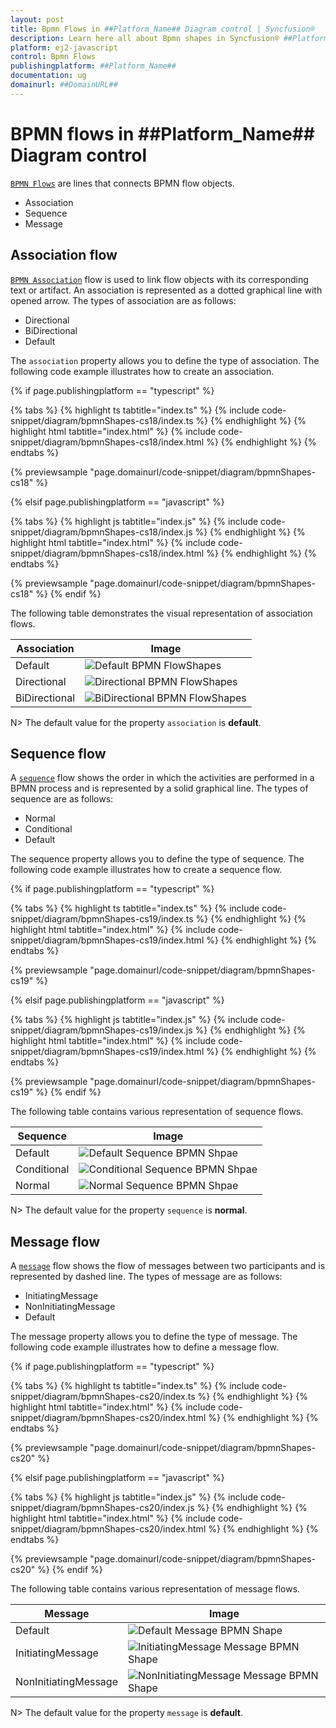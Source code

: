 ```yaml
---
layout: post
title: Bpmn Flows in ##Platform_Name## Diagram control | Syncfusion®
description: Learn here all about Bpmn shapes in Syncfusion® ##Platform_Name## Diagram control of Syncfusion Essential® JS 2 and more.
platform: ej2-javascript
control: Bpmn Flows
publishingplatform: ##Platform_Name##
documentation: ug
domainurl: ##DomainURL##
---
```


# BPMN flows in ##Platform_Name## Diagram control

[`BPMN Flows`](../api/diagram/bpmnFlow#BpmnFlow) are lines that connects BPMN flow objects.

* Association
* Sequence
* Message

## Association flow

[`BPMN Association`](../api/diagram/bpmnFlow#association) flow is used to link flow objects with its corresponding text or artifact. An association is represented as a dotted graphical line with opened arrow. The types of association are as follows:

* Directional
* BiDirectional
* Default

The `association` property allows you to define the type of association. The following code example illustrates how to create an association.

{% if page.publishingplatform == "typescript" %}

 {% tabs %}
{% highlight ts tabtitle="index.ts" %}
{% include code-snippet/diagram/bpmnShapes-cs18/index.ts %}
{% endhighlight %}
{% highlight html tabtitle="index.html" %}
{% include code-snippet/diagram/bpmnShapes-cs18/index.html %}
{% endhighlight %}
{% endtabs %}
        
{% previewsample "page.domainurl/code-snippet/diagram/bpmnShapes-cs18" %}

{% elsif page.publishingplatform == "javascript" %}

{% tabs %}
{% highlight js tabtitle="index.js" %}
{% include code-snippet/diagram/bpmnShapes-cs18/index.js %}
{% endhighlight %}
{% highlight html tabtitle="index.html" %}
{% include code-snippet/diagram/bpmnShapes-cs18/index.html %}
{% endhighlight %}
{% endtabs %}

{% previewsample "page.domainurl/code-snippet/diagram/bpmnShapes-cs18" %}
{% endif %}

The following table demonstrates the visual representation of association flows.

| Association | Image |
| -------- | -------- |
| Default | ![Default BPMN FlowShapes](images/bpmn-flow-defaultAssociation.png) |
| Directional | ![Directional BPMN FlowShapes](images/Directional1.png) |
| BiDirectional | ![BiDirectional BPMN FlowShapes](images/BiDirectional.png) |

N> The default value for the property `association` is **default**.

## Sequence flow

A [`sequence`](../api/diagram/bpmnFlow#sequence) flow shows the order in which the activities are performed in a BPMN process and is represented by a solid graphical line. The types of sequence are as follows:

* Normal
* Conditional
* Default

The sequence property allows you to define the type of sequence. The following code example illustrates how to create a sequence flow.

{% if page.publishingplatform == "typescript" %}

 {% tabs %}
{% highlight ts tabtitle="index.ts" %}
{% include code-snippet/diagram/bpmnShapes-cs19/index.ts %}
{% endhighlight %}
{% highlight html tabtitle="index.html" %}
{% include code-snippet/diagram/bpmnShapes-cs19/index.html %}
{% endhighlight %}
{% endtabs %}
        
{% previewsample "page.domainurl/code-snippet/diagram/bpmnShapes-cs19" %}

{% elsif page.publishingplatform == "javascript" %}

{% tabs %}
{% highlight js tabtitle="index.js" %}
{% include code-snippet/diagram/bpmnShapes-cs19/index.js %}
{% endhighlight %}
{% highlight html tabtitle="index.html" %}
{% include code-snippet/diagram/bpmnShapes-cs19/index.html %}
{% endhighlight %}
{% endtabs %}

{% previewsample "page.domainurl/code-snippet/diagram/bpmnShapes-cs19" %}
{% endif %}

The following table contains various representation of sequence flows.

| Sequence | Image |
| -------- | -------- |
| Default | ![Default Sequence BPMN Shpae](images/Default2.png) |
| Conditional | ![Conditional Sequence BPMN Shpae](images/Conditional.png) |
| Normal | ![Normal Sequence BPMN Shpae](images/Normal.png) |

N> The default value for the property `sequence` is **normal**.

## Message flow

A [`message`](../api/diagram/bpmnFlow#message) flow shows the flow of messages between two participants and is represented by dashed line. The types of message are as follows:

* InitiatingMessage
* NonInitiatingMessage
* Default

The message property allows you to define the type of message. The following code example illustrates how to define a message flow.

{% if page.publishingplatform == "typescript" %}

 {% tabs %}
{% highlight ts tabtitle="index.ts" %}
{% include code-snippet/diagram/bpmnShapes-cs20/index.ts %}
{% endhighlight %}
{% highlight html tabtitle="index.html" %}
{% include code-snippet/diagram/bpmnShapes-cs20/index.html %}
{% endhighlight %}
{% endtabs %}
        
{% previewsample "page.domainurl/code-snippet/diagram/bpmnShapes-cs20" %}

{% elsif page.publishingplatform == "javascript" %}

{% tabs %}
{% highlight js tabtitle="index.js" %}
{% include code-snippet/diagram/bpmnShapes-cs20/index.js %}
{% endhighlight %}
{% highlight html tabtitle="index.html" %}
{% include code-snippet/diagram/bpmnShapes-cs20/index.html %}
{% endhighlight %}
{% endtabs %}

{% previewsample "page.domainurl/code-snippet/diagram/bpmnShapes-cs20" %}
{% endif %}

The following table contains various representation of message flows.

| Message | Image |
| -------- | -------- |
| Default | ![Default Message BPMN Shape](images/bpmn-flow-defaultMessage.png) |
| InitiatingMessage | ![InitiatingMessage Message BPMN Shape](images/IMessage.png) |
| NonInitiatingMessage | ![NonInitiatingMessage Message BPMN Shape](images/NIMessage.png) |

N> The default value for the property `message` is **default**.